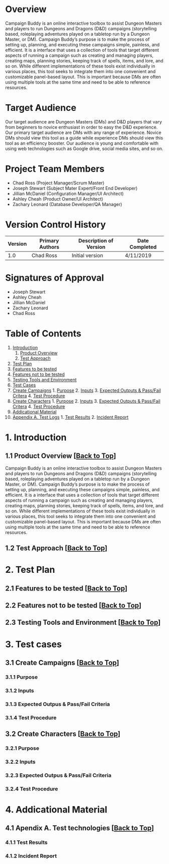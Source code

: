 # Overview

Campaign Buddy is an online interactive toolbox to assist Dungeon Masters and players to run Dungeons and Dragons (D&D) campaigns (storytelling based, roleplaying adventures played on a tabletop run by a Dungeon Master, or DM). Campaign Buddy’s purpose is to make the process of setting up, planning, and executing these campaigns simple, painless, and efficient. It is a interface that uses a collection of tools that target different aspects of running a campaign such as creating and managing players, creating maps, planning stories, keeping track of spells, items, and lore, and so on. While different implementations of these tools exist individually in various places, this tool seeks to integrate them into one convenient and customizable panel-based layout. This is important because DMs are often using multiple tools at the same time and need to be able to reference resources.

# Target Audience

Our target audience are Dungeon Masters (DMs) and D&D players that vary from beginners to novice enthusiast in order to easy the D&D experience. Our primary target audience are DMs with any range of experience. Novice DMs should view this tool as a guide while experience DMs should view this tool as an efficiency booster. Our audience is young and comfortable with using web technologies such as Google drive, social media sites, and so on.

# Project Team Members

- Chad Ross (Project Manager/Scrum Master)
- Joseph Stewart (Subject Mater Expert/Front End Developer)
- Jillian McDaniel (Configuration Manager/UI Architect)
- Ashley Cheah (Product Owner/UI Architect)
- Zachary Leonard (Database Developer/QA Manager)

# Version Control History

| Version | Primary Authors | Description of Version | Date Completed |
| ------- | --------------- | ---------------------- | -------------- |
| 1.0     | Chad Ross  | Initial version        | 4/11/2019       |


<div style="page-break-after: always;"></div>

# Signatures of Approval

- Joseph Stewart
- Ashley Cheah
- Jillian McDaniel
- Zachary Leonard
- Chad Ross

<div style="page-break-after: always;"></div>

# Table of Contents

1. [Introduction](#1-introduction)
   1. [Product Overview](#11-product-overview-back-to-top)
   2. [Test Approach](#12-test-approch)
2. [Test Plan](#2-test-plan)
  1. [Features to be tested](#21-features-to-be-tested)
  2. [Features not to be tested](#22-features-not-to-be-tested)
  3. [Testing Tools and Environment](#23-testing-tools)
3. [Test Cases](#3-test-cases)
  1. [Create Campaigns](#31-create-campaigns)
    1. [Purpose](#311-purpose)
    2. [Inputs](#312-inputs)
    3. [Expected Outputs & Pass/Fail Critera](#313-test-critera)
    4. [Test Procedure](#314-test-procedure)
  2. [Create Characters](#32-create-character)
    1. [Purpose](#311-purpose)
    2. [Inputs](#312-inputs)
    3. [Expected Outputs & Pass/Fail Critera](#313-test-critera)
    4. [Test Procedure](#314-test-procedure)
4. [Addicational Material](#4-addicational)
  1. [Appendix A. Test Logs](#41-appendix)
    1. [Test Results](#411-test-results)
    2. [Incident Report](#412-incident-report)


<div style="page-break-after: always;"></div>

# 1. Introduction

## 1.1 Product Overview [[Back to Top](#table-of-contents)]

Campaign Buddy is an online interactive toolbox to assist Dungeon Masters and players to run Dungeons and Dragons (D&D) campaigns (storytelling based, roleplaying adventures played on a tabletop run by a Dungeon Master, or DM). Campaign Buddy’s purpose is to make the process of setting up, planning, and executing these campaigns simple, painless, and efficient. It is a interface that uses a collection of tools that target different aspects of running a campaign such as creating and managing players, creating maps, planning stories, keeping track of spells, items, and lore, and so on. While different implementations of these tools exist individually in various places, this tool seeks to integrate them into one convenient and customizable panel-based layout. This is important because DMs are often using multiple tools at the same time and need to be able to reference resources.

## 1.2 Test Approach [[Back to Top](#table-of-contents)]

# 2. Test Plan

## 2.1 Features to be tested [[Back to Top](#table-of-contents)]

## 2.2 Features not to be tested [[Back to Top](#table-of-contents)]

## 2.3 Testing Tools and Environment [[Back to Top](#table-of-contents)]

# 3. Test cases

## 3.1 Create Campaigns [[Back to Top](#table-of-contents)]

### 3.1.1 Purpose

### 3.1.2 Inputs

### 3.1.3 Expected Outpus & Pass/Fail Criteria

### 3.1.4 Test Procedure

## 3.2 Create Characters [[Back to Top](#table-of-contents)]

### 3.2.1 Purpose

### 3.2.2 Inputs

### 3.2.3 Expected Outpus & Pass/Fail Criteria

### 3.2.4 Test Procedure

# 4. Addicational Material

## 4.1 Apendix A. Test technologies [[Back to Top](#table-of-contents)]

### 4.1.1 Test Results

### 4.1.2 Incident Report
